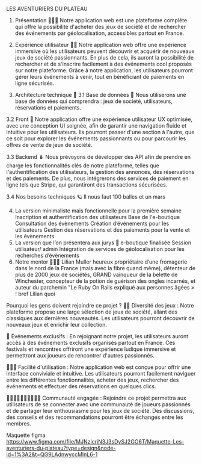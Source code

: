 LES AVENTURIERS DU PLATEAU

1. Présentation 🧑🏼‍🏫
Notre application web est une plateforme complète qui offre la possibilité d'acheter des jeux de société et de rechercher des événements par géolocalisation, accessibles partout en France.

2. Expérience utilisateur 🧗🏽
Notre application web offre une expérience immersive où les utilisateurs peuvent découvrir et acquérir de nouveaux jeux de société passionnants. En plus de cela, ils auront la possibilité de rechercher et de s'inscrire facilement à des événements cool proposés sur notre plateforme. Grâce à notre application, les utilisateurs pourront gérer leurs événements à venir, tout en bénéficiant de paiements en ligne sécurisés.

3. Architecture technique 📐
3.1 Base de données 🧮
Nous utiliserons une base de données qui comprendra : jeux de société, utilisateurs, réservations et paiements.

3.2 Front 🔮
Notre application offre une expérience utilisateur UX optimisée, avec une conception UI soignée, afin de garantir une navigation fluide et intuitive pour les utilisateurs. Ils pourront passer d'une section à l'autre, que ce soit pour explorer les événements passionnants ou pour parcourir les offres de vente de jeux de société.

3.3 Backend 🪆
Nous prévoyons de développer des API afin de prendre en charge les fonctionnalités clés de notre plateforme, telles que l'authentification des utilisateurs, la gestion des annonces, des réservations et des paiements. De plus, nous intégrerons des services de paiement en ligne tels que Stripe, qui garantiront des transactions sécurisées.

3.4 Nos besoins techniques 🪐
Il nous faut 100 balles et un mars

4. La version minimaliste mais fonctionnelle pour la première semaine
Inscription et authentification des utilisateurs
Base de l'e-boutique
Consultation des évènements
Création d’évènements pour les utilisateurs
Gestion des réservations et des paiements pour la vente et les évènements
5. La version que l’on présentera aux jurys 🎳
e-boutique finalisée
Session utilisateur/ admin
Intégration de services de géolocalisation pour les recherches d’évènements
6. Notre mentor 🐓🐇🦦
Lilian Muller heureux propriétaire d’une fromagerie dans le nord de la France (mais avec la fibre quand même), détenteur de plus de 2000 jeux de sociétés, GRAND vainqueur de la belette de Winchester, concepteur de la potion de guérison des ongles incarnés, et auteur du parchemin "Le Ruby On Rails expliqué aux personnes âgées » ! bref Lilian quoi

Pourquoi les gens doivent rejoindre ce projet ?
🤹🏽 Diversité des jeux : Notre plateforme propose une large sélection de jeux de société, allant des classiques aux dernières nouveautés. Les utilisateurs pourront découvrir de nouveaux jeux et enrichir leur collection.

🎪 Événements exclusifs : En rejoignant notre projet, les utilisateurs auront accès à des événements exclusifs organisés partout en France. Ces festivals et rencontres offriront une expérience ludique immersive et permettront aux joueurs de rencontrer d'autres passionnés.

🏄🏾‍♂️ Facilité d'utilisation : Notre application web est conçue pour offrir une interface conviviale et intuitive. Les utilisateurs pourront facilement naviguer entre les différentes fonctionnalités, acheter des jeux, rechercher des événements et effectuer des réservations en quelques clics.

👩🏿‍🤝‍👨🏻👨🏽‍🤝‍👨🏾 Communauté engagée : Rejoindre ce projet permettra aux utilisateurs de se connecter avec une communauté de joueurs passionnés et de partager leur enthousiasme pour les jeux de société. Des discussions, des conseils et des recommandations pourront être échangés entre les membres.

Maquette figma
https://www.figma.com/file/MJNzicriN3J3sDySJ2GO6T/Maquette-Les-aventuriers-du-plateau?type=design&node-id=1%3A2&t=QG9LAdnwyccMlnL6-1

